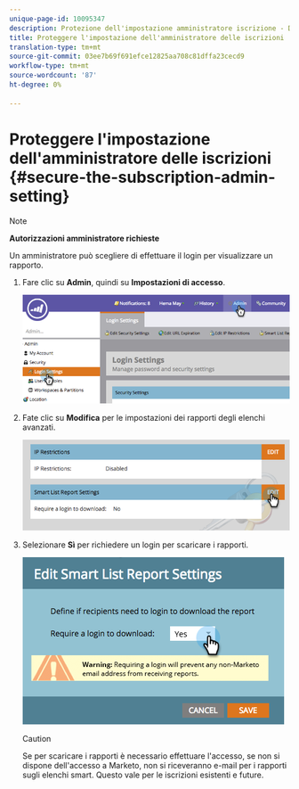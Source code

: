 ```yaml
---
unique-page-id: 10095347
description: Protezione dell'impostazione amministratore iscrizione - Documenti Marketo - Documentazione prodotto
title: Proteggere l'impostazione dell'amministratore delle iscrizioni
translation-type: tm+mt
source-git-commit: 03ee7b69f691efce12825aa708c81dffa23cecd9
workflow-type: tm+mt
source-wordcount: '87'
ht-degree: 0%

---
```



# Proteggere l&#39;impostazione dell&#39;amministratore delle iscrizioni {#secure-the-subscription-admin-setting}

>[!NOTE]
>
>**Autorizzazioni amministratore richieste**

Un amministratore può scegliere di effettuare il login per visualizzare un rapporto.

1. Fare clic su **Admin**, quindi su **Impostazioni di accesso**.

   ![](assets/image2015-4-29-12-3a46-3a14.png)

1. Fate clic su **Modifica** per le impostazioni dei rapporti degli elenchi avanzati.

   ![](assets/image2015-4-29-12-3a50-3a50.png)

1. Selezionare **Sì** per richiedere un login per scaricare i rapporti.

   ![](assets/image2015-4-29-12-3a53-3a7.png)

   >[!CAUTION]
   >
   >Se per scaricare i rapporti è necessario effettuare l&#39;accesso, se non si dispone dell&#39;accesso a Marketo, non si riceveranno e-mail per i rapporti sugli elenchi smart. Questo vale per le iscrizioni esistenti e future.
